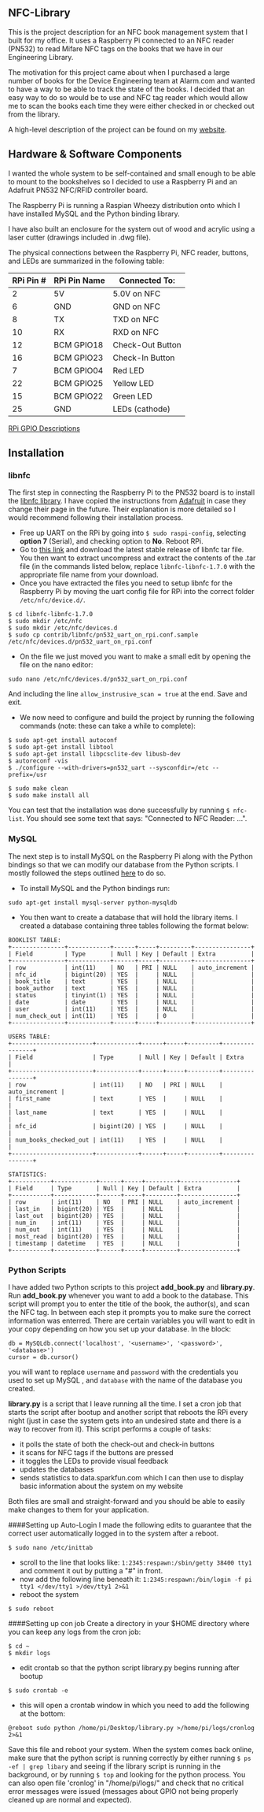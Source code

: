 ## NFC-Library
This is the project description for an NFC book management system that I built for my office.
It uses a Raspberry Pi connected to an NFC reader (PN532) to read Mifare NFC tags on the books that we have in our Engineering Library.

The motivation for this project came about when I purchased a large number of books for the Device Engineering team at Alarm.com and wanted to have a way to be able to track the state of the books. I decided that an easy way to do so would be to use and NFC tag reader which would allow me to scan the books each time they were either checked in or checked out from the library.

A high-level description of the project can be found on my [website](http://gabrielsoares.com/projects/electronics/nfc_library.html).

## Hardware & Software Components
I wanted the whole system to be self-contained and small enough to be able to mount to the bookshelves so I decided to use a Raspberry Pi and an Adafruit PN532 NFC/RFID controller board. 

The Raspberry Pi is running a Raspian Wheezy distribution onto which I have installed MySQL and the Python binding library.

I have also built an enclosure for the system out of wood and acrylic using a laser cutter (drawings included in .dwg file).

The physical connections between the Raspberry Pi, NFC reader, buttons, and LEDs are summarized in the following table:

RPi Pin # | RPi Pin Name | Connected To:
--------- | ------------ | -------------
2 | 5V | 5.0V on NFC
6 | GND | GND on NFC
8 | TX | TXD on NFC
10 | RX | RXD on NFC
12 | BCM GPIO18 | Check-Out Button
16 | BCM GPIO23 | Check-In Button
7 | BCM GPIO04 | Red LED
22 | BCM GPIO25 | Yellow LED
15 | BCM GPIO22 | Green LED
25 | GND | LEDs (cathode)

[RPi GPIO Descriptions](https://github.com/gbsoares/NFC-Library/blob/master/gpio-descriptions.png)


## Installation

### libnfc
The first step in connecting the Raspberry Pi to the PN532 board is to install the [libnfc library](http://nfc-tools.org/index.php?title=Main_Page). I have copied the instructions from [Adafruit](https://learn.adafruit.com/adafruit-nfc-rfid-on-raspberry-pi/overview) in case they change their page in the future. Their explanation is more detailed so I would recommend following their installation process.
* Free up UART on the RPi by going into `$ sudo raspi-config`, selecting **option 7** (Serial), and checking option to **No**. Reboot RPi.
* Go to [this link](https://bintray.com/nfc-tools/sources/libnfc) and download the latest stable release of libnfc tar file. You then want to extract uncompress and extract the contents of the .tar file (in the commands listed below, replace `libnfc-libnfc-1.7.0` with the appropriate file name from your download.
* Once you have extracted the files you need to setup libnfc for the Raspberry Pi by moving the uart config file for RPi into the correct folder `/etc/nfc/device.d/`.
```
$ cd libnfc-libnfc-1.7.0
$ sudo mkdir /etc/nfc
$ sudo mkdir /etc/nfc/devices.d
$ sudo cp contrib/libnfc/pn532_uart_on_rpi.conf.sample /etc/nfc/devices.d/pn532_uart_on_rpi.conf
```
* On the file we just moved you want to make a small edit by opening the file on the nano editor:
```
sudo nano /etc/nfc/devices.d/pn532_uart_on_rpi.conf
```
And including the line `allow_instrusive_scan = true` at the end. Save and exit.
* We now need to configure and build the project by running the following commands (note: these can take a while to complete):
```
$ sudo apt-get install autoconf
$ sudo apt-get install libtool
$ sudo apt-get install libpcsclite-dev libusb-dev
$ autoreconf -vis
$ ./configure --with-drivers=pn532_uart --sysconfdir=/etc --prefix=/usr
```
```
$ sudo make clean
$ sudo make install all
```
You can test that the installation was done successfully by running `$ nfc-list`. You should see some text that says: "Connected to NFC Reader: ...".

### MySQL
The next step is to install MySQL on the Raspberry Pi along with the Python bindings so that we can modify our database from the Python scripts. I mostly followed the steps outlined [here](http://raspberrywebserver.com/sql-databases/using-mysql-on-a-raspberry-pi.html) to do so.
* To install MySQL and the Python bindings run:
```
sudo apt-get install mysql-server python-mysqldb
```
* You then want to create a database that will hold the library items. I created a database containing three tables following the format below:
```
BOOKLIST TABLE:
+---------------+------------+------+-----+---------+----------------+
| Field         | Type       | Null | Key | Default | Extra          |
+---------------+------------+------+-----+---------+----------------+
| row           | int(11)    | NO   | PRI | NULL    | auto_increment |
| nfc_id        | bigint(20) | YES  |     | NULL    |                |
| book_title    | text       | YES  |     | NULL    |                |
| book_author   | text       | YES  |     | NULL    |                |
| status        | tinyint(1) | YES  |     | NULL    |                |
| date          | date       | YES  |     | NULL    |                |
| user          | int(11)    | YES  |     | NULL    |                |
| num_check_out | int(11)    | YES  |     | 0       |                |
+---------------+------------+------+-----+---------+----------------+

USERS TABLE: 
+-----------------------+------------+------+-----+---------+----------------+
| Field                 | Type       | Null | Key | Default | Extra          |
+-----------------------+------------+------+-----+---------+----------------+
| row                   | int(11)    | NO   | PRI | NULL    | auto_increment |
| first_name            | text       | YES  |     | NULL    |                |
| last_name             | text       | YES  |     | NULL    |                |
| nfc_id                | bigint(20) | YES  |     | NULL    |                |
| num_books_checked_out | int(11)    | YES  |     | NULL    |                |
+-----------------------+------------+------+-----+---------+----------------+

STATISTICS:
+-----------+------------+------+-----+---------+----------------+
| Field     | Type       | Null | Key | Default | Extra          |
+-----------+------------+------+-----+---------+----------------+
| row       | int(11)    | NO   | PRI | NULL    | auto_increment |
| last_in   | bigint(20) | YES  |     | NULL    |                |
| last_out  | bigint(20) | YES  |     | NULL    |                |
| num_in    | int(11)    | YES  |     | NULL    |                |
| num_out   | int(11)    | YES  |     | NULL    |                |
| most_read | bigint(20) | YES  |     | NULL    |                |
| timestamp | datetime   | YES  |     | NULL    |                |
+-----------+------------+------+-----+---------+----------------+
```

### Python Scripts
I have added two Python scripts to this project **add_book.py** and **library.py**.
Run **add_book.py** whenever you want to add a book to the database. This script will prompt you to enter the title of the book, the author(s), and scan the NFC tag. In between each step it prompts you to make sure the correct information was enterred. There are certain variables you will want to edit in your copy depending on how you set up your database.
In the block:
```
db = MySQLdb.connect('localhost', '<username>', '<password>', '<database>')
cursor = db.cursor()
```
you will want to replace `username` and `password` with the credentials you used to set up MySQL , and `database` with the name of the database you created.

**library.py** is a script that I leave running all the time. I set a cron job that starts the script after bootup and another script that reboots the RPi every night (just in case the system gets into an undesired state and there is a way to recover from it). This script performs a couple of tasks:
* it polls the state of both the check-out and check-in buttons
* it scans for NFC tags if the buttons are pressed
* it toggles the LEDs to provide visual feedback
* updates the databases
* sends statistics to data.sparkfun.com which I can then use to display basic information about the system on my website

Both files are small and straight-forward and you should be able to easily make changes to them for your application.

####Setting up Auto-Login
I made the following edits to guarantee that the correct user automatically logged in to the system after a reboot.
```
$ sudo nano /etc/inittab
```
* scroll to the line that looks like: `1:2345:respawn:/sbin/getty 38400 tty1` and comment it out by putting a "#" in front.
* now add the following line beneath it: `1:2345:respawn:/bin/login -f pi tty1 </dev/tty1 >/dev/tty1 2>&1`
* reboot the system
```
$ sudo reboot
```

####Setting up con job
Create a directory in your $HOME directory where you can keep any logs from the cron job:
```
$ cd ~
$ mkdir logs
```
* edit crontab so that the python script library.py begins running after bootup
```
$ sudo crontab -e
```
* this will open a crontab window in which you need to add the following at the bottom:
```
@reboot sudo python /home/pi/Desktop/library.py >/home/pi/logs/cronlog 2>&1
```
Save this file and reboot your system. When the system comes back online, make sure that the python script is running correctly by either running `$ ps -ef | grep libary` and seeing if the library script is running in the background, or by running `$ top` and looking for the python process.
You can also open file 'cronlog' in "/home/pi/logs/" and check that no critical error messages were issued (messages about GPIO not being properly cleaned up are normal and expected).
